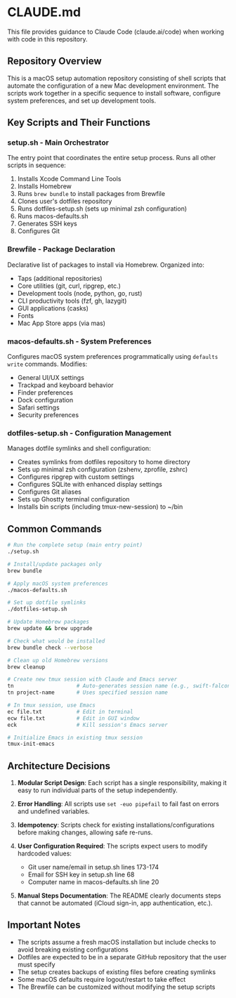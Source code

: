 # CLAUDE.md

This file provides guidance to Claude Code (claude.ai/code) when working with code in this repository.

## Repository Overview

This is a macOS setup automation repository consisting of shell scripts that automate the configuration of a new Mac development environment. The scripts work together in a specific sequence to install software, configure system preferences, and set up development tools.

## Key Scripts and Their Functions

### setup.sh - Main Orchestrator
The entry point that coordinates the entire setup process. Runs all other scripts in sequence:
1. Installs Xcode Command Line Tools
2. Installs Homebrew
3. Runs `brew bundle` to install packages from Brewfile
4. Clones user's dotfiles repository
5. Runs dotfiles-setup.sh (sets up minimal zsh configuration)
6. Runs macos-defaults.sh
7. Generates SSH keys
8. Configures Git

### Brewfile - Package Declaration
Declarative list of packages to install via Homebrew. Organized into:
- Taps (additional repositories)
- Core utilities (git, curl, ripgrep, etc.)
- Development tools (node, python, go, rust)
- CLI productivity tools (fzf, gh, lazygit)
- GUI applications (casks)
- Fonts
- Mac App Store apps (via mas)

### macos-defaults.sh - System Preferences
Configures macOS system preferences programmatically using `defaults write` commands. Modifies:
- General UI/UX settings
- Trackpad and keyboard behavior
- Finder preferences
- Dock configuration
- Safari settings
- Security preferences

### dotfiles-setup.sh - Configuration Management
Manages dotfile symlinks and shell configuration:
- Creates symlinks from dotfiles repository to home directory
- Sets up minimal zsh configuration (zshenv, zprofile, zshrc)
- Configures ripgrep with custom settings
- Configures SQLite with enhanced display settings
- Configures Git aliases
- Sets up Ghostty terminal configuration
- Installs bin scripts (including tmux-new-session) to ~/bin

## Common Commands

```bash
# Run the complete setup (main entry point)
./setup.sh

# Install/update packages only
brew bundle

# Apply macOS system preferences
./macos-defaults.sh

# Set up dotfile symlinks
./dotfiles-setup.sh

# Update Homebrew packages
brew update && brew upgrade

# Check what would be installed
brew bundle check --verbose

# Clean up old Homebrew versions
brew cleanup

# Create new tmux session with Claude and Emacs server
tn                    # Auto-generates session name (e.g., swift-falcon)
tn project-name       # Uses specified session name

# In tmux session, use Emacs
ec file.txt           # Edit in terminal
ecw file.txt          # Edit in GUI window
eck                   # Kill session's Emacs server

# Initialize Emacs in existing tmux session
tmux-init-emacs
```

## Architecture Decisions

1. **Modular Script Design**: Each script has a single responsibility, making it easy to run individual parts of the setup independently.

2. **Error Handling**: All scripts use `set -euo pipefail` to fail fast on errors and undefined variables.

3. **Idempotency**: Scripts check for existing installations/configurations before making changes, allowing safe re-runs.

4. **User Configuration Required**: The scripts expect users to modify hardcoded values:
   - Git user name/email in setup.sh lines 173-174
   - Email for SSH key in setup.sh line 68
   - Computer name in macos-defaults.sh line 20

5. **Manual Steps Documentation**: The README clearly documents steps that cannot be automated (iCloud sign-in, app authentication, etc.).

## Important Notes

- The scripts assume a fresh macOS installation but include checks to avoid breaking existing configurations
- Dotfiles are expected to be in a separate GitHub repository that the user must specify
- The setup creates backups of existing files before creating symlinks
- Some macOS defaults require logout/restart to take effect
- The Brewfile can be customized without modifying the setup scripts